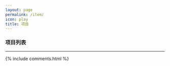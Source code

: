 ```yaml
---
layout: page
permalink: /item/
icon: play
title: 项目
---
```


### 项目列表



---
{% include comments.html %}
